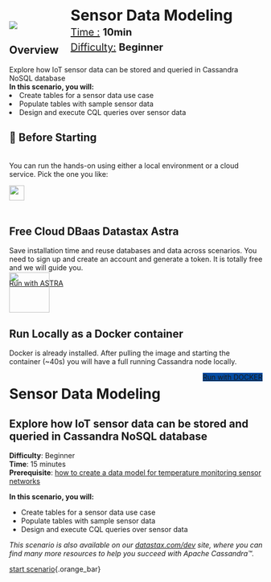 <div class="top">
  <img src="https://datastax-academy.github.io/katapod-shared-assets/images/ds-academy-logo.svg" />
  <span style="position:absolute;top:20px;left:350px;font-size:30px"><b>Sensor Data Modeling</b></span>
  <span style="position:absolute;top:90px;left:350px;font-size:20px"><u>Difficulty:</u> <b>Beginner</b></span>
  <span style="position:absolute;top:60px;left:350px;font-size:20px"><u>Time :</u> <b>10min </b></span>
</div>

<main>
    <div class="container px-4 py-5">
    <h2 class="pb-2 border-bottom blue_900">Overview</h2>
   Explore how IoT sensor data can be stored and queried in Cassandra NoSQL database
     <div class="row g-4 py-5 row-cols-1 row-cols-lg-3">
          <div class="feature col div-choice">
            <b>In this scenario, you will:</b>
<li>Create tables for a sensor data use case 
<li>Populate tables with sample sensor data
<li>Design and execute CQL queries over sensor data
     </div>
    </div>
    <div class="container px-4 py-5" id="featured-2" >
        <h2 class="pb-2 border-bottom blue_900">🏁 Before Starting</h2>
        <p><br/>You can run the hands-on using either a local environment or a cloud service. Pick the one you like:</p>
        <div class="row g-4 py-5 row-cols-1 row-cols-lg-3">
          <div class="feature col div-choice">
            <div style="height:50px;">
              <img src="https://datastax-academy.github.io/katapod-shared-assets/images/logo-astradb.svg" height="30px"/>
            </div>
            <h2>Free Cloud DBaas Datastax Astra</h2>
            <p>Save installation time and reuse databases and data across scenarios. You need to sign up and create an account and generate a token. It is totally free and we will guide you.</p>
            <a href="command:katapod.loadPage?%5B%7B%22step%22%3A%22start-astra%22%7D%5D" class="btn btn-primary btn-astra">
              Run with ASTRA
            </a>
          </div>
          <div class="feature col div-choice">
            <div style="height:80px;margin-top:-30px">
                <img src="https://datastax-academy.github.io/katapod-shared-assets/images/logo-docker.png" height="80px"/>
            </div>
            <h2>Run Locally as a Docker container</h2>
            <p>Docker is already installed. After pulling the image and starting the container (~40s) you will have a full running Cassandra node locally.</p>
            <a href="command:katapod.loadPage?%5B%7B%22step%22%3A%22start-cassandra%22%7D%5D" class="btn btn-primary btn-astra" class="btn btn-primary" style="background-color:#024BA2;border:0px;float:right">
              Run with DOCKER
            </a>
            </center>
          </div>
        </div>
      </div>
      </main>







<div class="top">

# Sensor Data Modeling
## Explore how IoT sensor data can be stored and queried in Cassandra NoSQL database
</div>

<div><b>Difficulty</b>: Beginner</div>
<div><b>Time</b>: 15 minutes</div>
<div><b>Prerequisite</b>: <a href="https://www.datastax.com/learn/data-modeling-by-example/sensor-data-model" target="_blank">how to create a data model for temperature monitoring sensor networks</a></div>

**In this scenario, you will:**

* Create tables for a sensor data use case 
* Populate tables with sample sensor data
* Design and execute CQL queries over sensor data

_This scenario is also available on our [datastax.com/dev](https://www.datastax.com/dev) site, where you can find many more resources to help you succeed with Apache Cassandra™._

[start scenario](command:katapod.loadPage?step1){.orange_bar}
